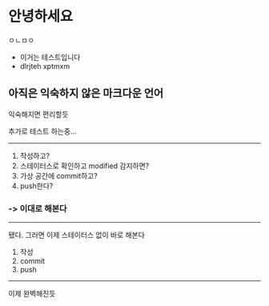 # 안녕하세요
ㅇㄴㅁㅇ

- 이거는 테스트입니다
- dlrjteh xptmxm


## 아직은 익숙하지 않은 마크다운 언어
익숙해지면 편리할듯

추가로 테스트 하는중...

---
1. 작성하고?
2. 스테이터스로 확인하고 modified 감지하면?
3. 가상 공간에 commit하고?
4. push한다?
### -> 이대로 해본다
---
됐다.
그러면 이제 스테이터스 없이 바로 해본다

1. 작성
2. commit
3. push
---
이제 완벽해진듯
